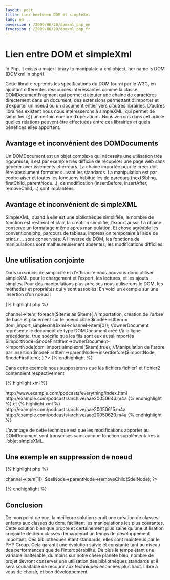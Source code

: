 ```yaml
---
layout: post
title: Link beetween DOM et simpleXml
lang: en
enversion : /2009/06/20/domxml_php_en
frversion : /2009/06/20/domxml_php_fr
---
```


Lien entre DOM et simpleXml
===========================

In Php, it exists a major library to manipulate a xml object, her name is DOM (DOMxml in php4).

Cette libraire reprends les spécifications du DOM fourni par le W3C, en ajoutant différentes ressources intéressantes
comme la classe DOMDocumentFragment qui permet d’ajouter une chaine de caractères directement dans un document,
des extensions permettant d’importer et d’exporter un noeud ou un document entier vers d’autres librairies.
D’autres librairies existent nous nous intéresserons à simpleXML, qui permet de simplifier (;)) un certain nombre d’opérations.
Nous verrons dans cet article quelles relations peuvent être effectuées entre ces librairies et quels bénéfices elles apportent.

Avantage et inconvénient des DOMDocuments
-----------------------------------------

Un DOMDocument est un objet complexe qui nécessite une utilisation très rigoureuse, il est par exemple très difficile de récupérer une page web sans générer avertissements et erreurs. La chaine importée pour le créer doit être absolument formater suivant les standards.
La manipulation est par contre aiser et toutes les fonctions habituelles de parcours (nextSibling, firstChild, parentNode…), de modification (insertBefore, insertAfter, removeChild,…) sont implantées.

Avantage et inconvénient de simpleXML
-------------------------------------

SimpleXML, quand à elle est une bibliothèque simplifiée, le nombre de fonction est restreint et clair, la création simplifié, l’export aussi. La chaine conserve un formatage même après manipulation. Et chose agréable les conventions php, parcours de tableau, impression temporaire à l’aide de print_r,… sont conservées.
A l’inverse du DOM, les fonctions de manipulations sont malheureusement absentes, les modifications difficiles.

Une utilisation conjointe
-------------------------

Dans un soucis de simplicité et d’efficacité nous pouvons donc utiliser simpleXML pour le chargement et l’export, les lectures, et les ajouts simples. Pour des manipulations plus précises nous utiliserons le DOM, les méthodes et propriétés qui y sont associés.
En voici un exemple sur une insertion d’un noeud :

{% highlight php %}
<?php
$xml=simplexml_load_file ("fichier1.xml");
$xml2=simplexml_load_file ("fichier2.xml");
$items=$xml2->channel->item;
foreach($items as $item){
    //Importation, création de l'arbre de base et placement sur le noeud cible
    $nodeFirstItem = dom_import_simplexml($xml->channel->item[0]);
    //ownerDocument représente le document de type DOMDocument créé
    //à la ligne précédente. true spécifie que les fils sont eux aussi importés
    $importNode=$nodeFirstItem->ownerDocument->importNode(dom_import_simplexml($item),true);
    //Manipulation de l'arbre par insertion
    $nodeFirstItem->parentNode->insertBefore($importNode, $nodeFirstItem);
}
?>
<body class="test"></body>
{% endhighlight %}

Dans cette exemple nous supposerons que les fichiers fichier1 et fichier2 contenaient respectivement

{% highlight xml %}
<?xml version="1.0" encoding="UTF-8"?>
<rss xmlns:itunes="http://www.itunes.com/dtds/podcast-1.0.dtd" version="2.0">
  <channel>
    <title>All About Everything</title>
    <link>http://www.example.com/podcasts/everything/index.html</link>
    <item>
      <title>Shake Shake Shake Your Spices</title>
      <guid>http://example.com/podcasts/archive/aae20050643.m4a</guid>
    </item>
  </channel>
</rss>
{% endhighlight %}
et
{% highlight xml %}
<?xml version="1.0" encoding="UTF-8"?>
<rss xmlns:itunes="http://www.itunes.com/dtds/podcast-1.0.dtd" version="2.0">
  <channel>
    <title>All About World</title>
    <item>
      <title>Your Spices</title>
      <guid>http://example.com/podcasts/archive/aae20050615.m4a</guid>
    </item>
    <item>
      <title>Another Shake</title>
      <guid>http://example.com/podcasts/archive/aae20050620.m4a</guid>
    </item>
    </channel>
</rss>
{% endhighlight %}

L’avantage de cette technique est que les modifications apporter au DOMDocument sont transmises sans aucune fonction supplémentaires à l’objet simpleXML.

Une exemple en suppression de noeud
-----------------------------------

{% highlight php %}
<?php
$xml=simplexml_load_file("fichier2.xml");
$delNode = dom_import_simplexml($xml->channel->item[1]);
$delNode->parentNode->removeChild($delNode);
?>
{% endhighlight %}

Conclusion
----------
De mon point de vue, la meilleure solution serait une création de classes enfants aux classes du dom, facilitant les manipulations les plus courantes. Cette solution bien que propre et certainement plus saine qu’une utilisation conjointe de deux classes demanderait un temps de développement important.
Ces bibliothèques étant standards, elles sont maintenus par le PHP Group. Cela garantit une évolution suivie et constante tant au niveau des performances que de l’interopérabilité. De plus le temps étant une variable inaltérable, du moins sur notre chère planète bleu, nombre de projet devront conserver une utilisation des bibliothèques standards et il sera souhaitable de recourir aux techniques énoncées plus haut.
Libre à vous de choisir, et bon développement